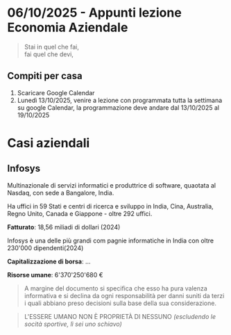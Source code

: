 # 06/10/2025 - Appunti lezione Economia Aziendale

> Stai in quel che fai, <br>
> fai quel che devi, 

## Compiti per casa
1. Scaricare Google Calendar
2. Lunedì 13/10/2025, venire a lezione con programmata tutta la settimana su google Calendar, la programmazione deve andare dal 13/10/2025 al 19/10/2025


# Casi aziendali
## Infosys
Multinazionale di servizi informatici e produttrice di software, quaotata al Nasdaq, con sede a Bangalore, India.

Ha uffici in 59 Stati e centri di ricerca e sviluppo in India, Cina, Australia, Regno Unito, Canada e Giappone - oltre 292 uffici.

**Fatturato**: 18,56 miliadi di dollari (2024)

Infosys è una delle più grandi com pagnie informatiche in India con oltre 230'000 dipendenti(2024)

**Capitalizzazione di borsa**: ...

**Risorse umane**: 6'370'250'680 €

> A margine del documento si specifica che esso ha pura valenza informativa e si declina da ogni responsabilità per danni suniti da terzi i quali abbiano preso decisioni sulla base della sua considerazione. 

> L'ESSERE UMANO NON È PROPRIETÀ DI NESSUNO *(escludendo le socità sportive, lì sei uno schiavo)*


<!-- 
# Criteti per valutare oggettivamente i dipendenti in azienda 

- **Competenze** (certificazioni e titoli di studio)
- **Esperienza** (lavori precedenti, e la loro durata)
- **Ruolo**
- **Disponibilità a fare straordinari**
- **Età** (anche se non è un valore )
- **Precedenti penali**
- **Stato di salute**
- produttività (include l'organizzazione del lavoro)
- adattabilità 
- capacità di lavorare in gruppo
- affidabilità
- motivazione -->